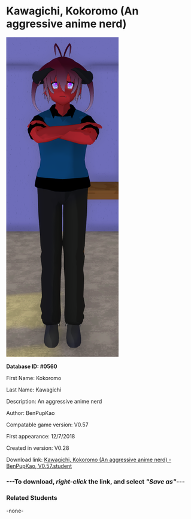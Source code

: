 # Kawagichi, Kokoromo (An aggressive anime nerd)

<img src="../../Files/Images/Kawagichi, Kokoromo (An aggressive anime nerd).png" title="Kawagichi, Kokoromo (An aggressive anime nerd) - BenPupKao, V0.57">

**Database ID: #0560**

First Name: Kokoromo

Last Name: Kawagichi

Description: An aggressive anime nerd

Author: BenPupKao

Compatable game version: V0.57

First appearance: 12/7/2018

Created in version: V0.28

Download link: <a href="https://raw.githubusercontent.com/Arbiter1223/Daigaku-Gurashi-Custom-Students/master/Files/Student%20Files/Kawagichi%2C%20Kokoromo%20(An%20aggressive%20anime%20nerd)%20-%20BenPupKao%2C%20V0.57.student">Kawagichi, Kokoromo (An aggressive anime nerd) - BenPupKao, V0.57.student</a>

### ---**To download, _right-click_ the link, and select _"Save as"_**---

### Related Students

-none-

